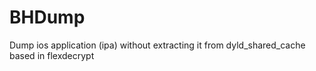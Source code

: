# BHDump
Dump ios application (ipa) without extracting it from dyld_shared_cache based in flexdecrypt

